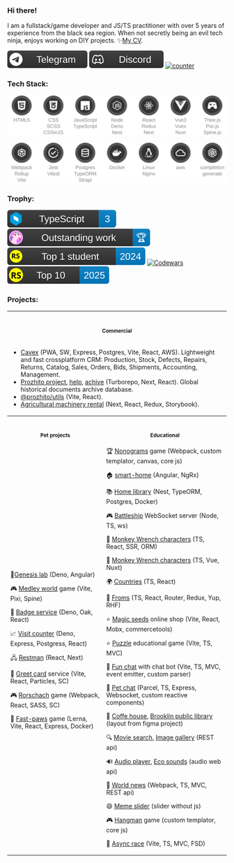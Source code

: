 ### Hi there!
<!--<img src="https://github.com/mrHoft/mrHoft/blob/main/tech_ninja.svg"/>-->
I am a fullstack/game developer and JS/TS practitioner with over 5 years of experience from the black sea region. When not secretly being an evil tech ninja, enjoys working on DIY projects. ✨[My CV](https://mrhoft.github.io/cv/).

[![telegram](https://github.com/mrHoft/mrHoft/blob/main/public/badge/telegram.svg)](https://t.me/mrHoft)
[![discord](https://github.com/mrHoft/mrHoft/blob/main/public/badge/discord.svg)](https://discord.gg/mr.hoft)
[![counter](https://counter.daytec.ru/mrHoft/?title=Visits)](https://github.com/mrHoft/visit-counter)

### Tech Stack:

<div align="center">

<!--https://badge-service.deno.dev/stack/?title=HTML5&value=90&icon=html;title=CSS,SCSS,CSSinJS&value=90&icon=css;title=JavaScript,TypeScript&value=80&icon=js;title=Node,Deno,Nest&value=75&icon=node;title=React,Redux,Next&value=90&icon=react;title=Vue3,Vuex,Nuxt&value=65&icon=vue;title=Pixi.js,Spine.js&value=75&icon=game-->
[![stack1](https://github.com/mrHoft/mrHoft/blob/main/public/stack1.svg)](#Tech)
<!--https://badge-service.deno.dev/stack/?title=Webpack,Rollup,Vite&value=80&icon=webpack;title=Jest,Vitest&value=75&icon=test;title=Postgres,TypeORM,Strapi&value=75&icon=sql;title=Docker&value=75&icon=docker;title=Linux,Nginx&value=80&icon=linux;title=aws&value=50&icon=cloud;title=completion,generate&value=90&icon=ai-->
[![stack2](https://github.com/mrHoft/mrHoft/blob/main/public/stack2.svg)](#Tech)

</div>

### Trophy:

[![typescript](https://github.com/mrHoft/mrHoft/blob/main/public/badge/typescript.svg)](https://learn.microsoft.com/api/achievements/share/en-us/mrHoft/EJAHYCHP?sharingId=F7339DC21FCEC2FD)
[![outstanding1](https://github.com/mrHoft/mrHoft/blob/main/public/badge/outstanding1.svg)](https://mrhoft.github.io/wrenched/)
[![RSS2024](https://github.com/mrHoft/mrHoft/blob/main/public/badge/rss_top2024.svg)](https://app.rs.school/certificate/nehax0ao)
[![Codewars](https://www.codewars.com/users/mrHoft/badges/micro)](https://www.codewars.com/users/mrHoft)
[![RSS2025](https://github.com/mrHoft/mrHoft/blob/main/public/badge/rss_top2025.svg)](https://app.rs.school/certificate/m2svb7rr)

### Projects:

<table>
  <tr>
    <th align="center" colspan="2"><img width="395" height="1"><p><small>Commercial</small></p></th>
 </tr>
 <tr>
   <td colspan="2">

+ [Cavex](https://app.nobey.ru/) (PWA, SW, Express, Postgres, Vite, React, AWS). Lightweight and fast crossplatform CRM: Production, Stock, Defects, Repairs, Returns, Catalog, Sales, Orders, Bids, Shipments, Accounting, Management.
+ [Prozhito project](https://prozhito.org/), [help](https://help.prozhito.org/), [achive](https://achive.prozhito.org/) (Turborepo, Next, React). Global historical documents archive database.
+ [@prozhito/utils](https://github.com/prozhito/utils) (Vite, React).
+ [Agricultural machinery rental](https://github.com/agricultural-machinery-rental) (Next, React, Redux, Storybook).
   </td>
  </tr>
 <tr>
    <th align="center"><img width="395" height="1"><p><small>Pet projects</small></p></th>
    <th align="center"><img width="395" height="1"><p><small>Educational</small></p></th>
 </tr>
 <tr>
   <td>

🧪[Genesis lab](https://genesis-lab.deno.dev/) (Deno, Angular)

🎮 [Medley world](https://medley.deno.dev) game (Vite, Pixi, Spine)

🔆 [Badge service](https://github.com/daytec-org/badge) (Deno, Oak, React)

📈 [Visit counter](https://github.com/mrHoft/visit-counter) (Deno, Express, Postgress, React)

🖧 [Restman](https://github.com/daytec-org/restman) (React, Next)

🎁 [Greet card](https://greet-card.vercel.app/) service (Vite, React, Particles, SC)

🎮 [Rorschach](https://rorschach-game.vercel.app/) game (Webpack, React, SASS, SC)

🐾 [Fast-paws](https://fast-paws.onrender.com/game) game (Lerna, Vite, React, Express, Docker)
    </td>
    <td>
🏆 [Nonograms](https://github.com/mrHoft/wrenched) game (Webpack, custom templator, canvas, core js)

🏠︎ [smart-home](https://github.com/mrHoft/smart-home) (Angular, NgRx)

📚 [Home library](https://github.com/mrHoft/nodejs2025Q2-service) (Nest, TypeORM, Postgres, Docker)

🎮 [Battleship](https://github.com/mrHoft/nodejs-battleship) WebSocket server (Node, TS, ws)

🐸 [Monkey Wrench characters](http://195.133.52.167:3081/) (TS, React, SSR, ORM)

🐸 [Monkey Wrench characters](https://mwc-eta.vercel.app/) (TS, Vue, Nuxt)

🌍 [Countries](https://rs-react-countries.deno.dev/) (TS, React)

📝 [Froms](https://rs-react-forms.deno.dev/) (TS, React, Router, Redux, Yup, RHF)

⭐ [Magic seeds](https://magic-seeds.netlify.app/) online shop (Vite, React, Mobx, commercetools)

⭐ [Puzzle](https://github.com/mrHoft/puzzle) educational game (Vite, TS, MVC)

💬 [Fun chat](https://rolling-scopes-school.github.io/mrhoft-JSFE2023Q4/fun-chat/) with chat bot (Vite, TS, MVC, event emitter, custom parser)

💬 [Pet chat](https://pet-chat.netlify.app/) (Parcel, TS, Express, Websocket, custom reactive components)

🛒 [Coffe house](https://rolling-scopes-school.github.io/mrhoft-JSFE2023Q4/coffee-house/), [Brooklin public library](https://mrhoft.github.io/RSSchool/library/) (layout from figma project)

🔍 [Movie search](https://mrhoft.github.io/RSSchool/movie-app/), [Image gallery](https://mrhoft.github.io/RSSchool/image-gallery/) (REST api)

🔊 [Audio player](https://mrhoft.github.io/RSSchool/audio-player/), [Eco sounds](https://mrhoft.github.io/RSSchool/eco-sounds/) (audio web api)

📄 [World news](https://rolling-scopes-school.github.io/mrhoft-JSFE2023Q4/news-api/) (Webpack, TS, MVC, REST api)

😄 [Meme slider](https://mrhoft.github.io/RSSchool/cssMemeSlider/) (slider without js)

🎮 [Hangman](https://rolling-scopes-school.github.io/mrhoft-JSFE2023Q4/hangman/) game (custom templator, core js)

🚗 [Async race](https://github.com/mrHoft/RSSchool/tree/main/packages/async-race) (Vite, TS, MVC, FSD)
    </td>
  </tr>
</table>

<!--
### GitHub Stats:

![](https://github-readme-stats.vercel.app/api?username=mrHoft&theme=dark&hide_border=true&include_all_commits=false&count_private=false)
![](https://github-readme-stats.vercel.app/api/top-langs/?username=mrHoft&theme=dark&hide_border=true&include_all_commits=false&count_private=false&layout=compact)
-->
